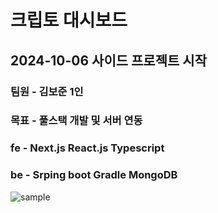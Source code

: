 # 크립토 대시보드

## 2024-10-06 사이드 프로젝트 시작

### 팀원 - 김보준 1인

### 목표 - 풀스택 개발 및 서버 연동

### fe - Next.js React.js Typescript

### be - Srping boot Gradle MongoDB

![sample](https://github.com/user-attachments/assets/c36068a8-14a1-4ee0-bd62-f352e096f78c)
